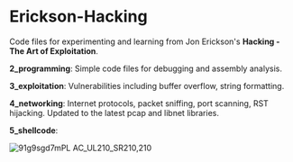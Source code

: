 # Erickson-Hacking

Code files for experimenting and learning from Jon Erickson's **Hacking - The Art of Exploitation**.

**2_programming**: Simple code files for debugging and assembly analysis.

**3_exploitation**: Vulnerabilities including buffer overflow, string formatting.

**4_networking**: Internet protocols, packet sniffing, port scanning, RST hijacking. Updated to the latest pcap and libnet libraries.

**5_shellcode**: 

![91g9sgd7mPL _AC_UL210_SR210,210_](https://user-images.githubusercontent.com/81923670/226130667-530a38cc-f2a5-4dcd-829f-eb08e14d5f05.jpg)
